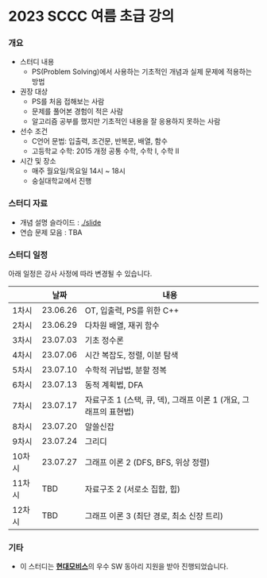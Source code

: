 # 2023 SCCC 여름 초급 강의

### 개요

* 스터디 내용
  * PS(Problem Solving)에서 사용하는 기초적인 개념과 실제 문제에 적용하는 방법
* 권장 대상
  * PS를 처음 접해보는 사람
  * 문제를 풀어본 경험이 적은 사람
  * 알고리즘 공부를 했지만 기초적인 내용을 잘 응용하지 못하는 사람
* 선수 조건
  * C언어 문법: 입출력, 조건문, 반복문, 배열, 함수
  * 고등학교 수학: 2015 개정 공통 수학, 수학 I, 수학 II
* 시간 및 장소
  * 매주 월요일/목요일 14시 ~ 18시
  * 숭실대학교에서 진행

### 스터디 자료

* 개념 설명 슬라이드 : [./slide](./slide)
* 연습 문제 모음 : TBA

### 스터디 일정

아래 일정은 강사 사정에 따라 변경될 수 있습니다.

|        | 날짜     | 내용                                                         |
| ------ | -------- | ------------------------------------------------------------ |
| 1차시  | 23.06.26 | OT, 입출력, PS를 위한 C++                                    |
| 2차시  | 23.06.29 | 다차원 배열, 재귀 함수                                       |
| 3차시  | 23.07.03 | 기초 정수론                                                  |
| 4차시  | 23.07.06 | 시간 복잡도, 정렬, 이분 탐색                                 |
| 5차시  | 23.07.10 | 수학적 귀납법, 분할 정복                                     |
| 6차시  | 23.07.13 | 동적 계획법, DFA                                             |
| 7차시  | 23.07.17 | 자료구조 1 (스택, 큐, 덱), 그래프 이론 1 (개요, 그래프의 표현법) |
| 8차시  | 23.07.20 | 알쓸신잡                                                     |
| 9차시  | 23.07.24 | 그리디                                                       |
| 10차시 | 23.07.27 | 그래프 이론 2 (DFS, BFS, 위상 정렬)                          |
| 11차시 | TBD      | 자료구조 2 (서로소 집합, 힙)                                 |
| 12차시 | TBD      | 그래프 이론 3 (최단 경로, 최소 신장 트리)                    |

### 기타

* 이 스터디는 [**현대모비스**](https://www.mobis.co.kr/kr/index.do)의 우수 SW 동아리 지원을 받아 진행되었습니다.

